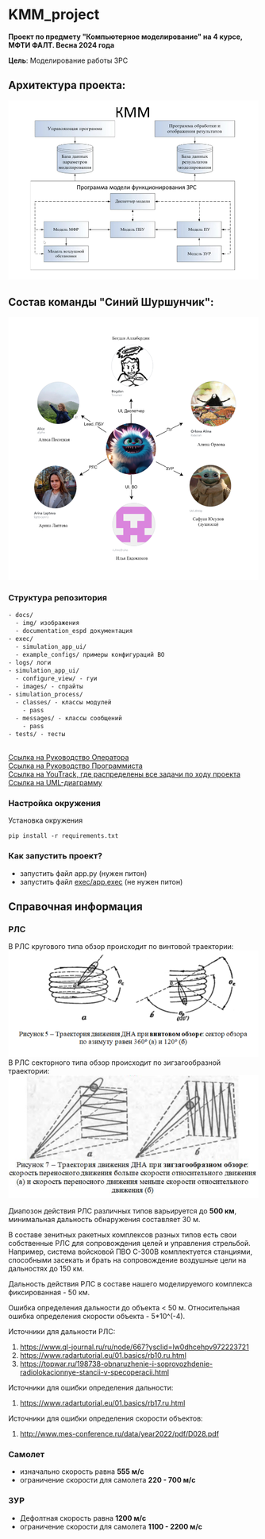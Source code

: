 # KMM_project

**Проект по предмету "Компьютерное моделирование" на 4 курсе, МФТИ ФАЛТ. Весна 2024 года**

**Цель**: Моделирование работы ЗРС


## Архитектура проекта:
![img.png](docs/img/img.png)

## Состав команды "Синий Шуршунчик":
![team.png](docs/img/team.png)


### Структура репозитория
```
- docs/
  - img/ изображения
  - documentation_espd документация
- exec/ 
  - simulation_app_ui/ 
  - example_configs/ примеры конфигураций ВО
- logs/ логи
- simulation_app_ui/ 
  - configure_view/ - гуи 
  - images/ - спрайты
- simulation_process/
  - classes/ - классы модулей
    - pass
  - messages/ - классы сообщений
    - pass
- tests/ - тесты
```

<br>[Ссылка на Руководство Оператора](docs/documentation_espd/operator_manual.pdf)
<br> [Ссылка на Руководство Программиста](docs/documentation_espd/programmist_manual.pdf)
<br>[Ссылка на YouTrack, где распределены все задачи по ходу проекта](https://km-pgithubroject.youtrack.cloud/agiles/160-2/current)
<br>[Ссылка на UML-диаграмму](https://drive.google.com/file/d/1ucT0xLzZWOYp1hiXnceom4LKOXFYfxBC/view?usp=sharing)


### Настройка окружения

Установка окружения

```
pip install -r requirements.txt
```

### Как запустить проект?
- запустить файл app.py (нужен питон)
- запустить файл [exec/app.exec](exec/app.exe) (не нужен питон)


## Справочная информация
### РЛС
В РЛС кругового типа обзор происходит по винтовой траектории:
![RadarRound](docs/img/img_RadarRound.png)
В РЛС секторного типа обзор происходит по зигзагообразной траектории:
![RadarSector](docs/img/img_RadarSector.png)

Диапозон действия РЛС различных типов варьируется до **500 км**, минимальная дальность обнаружения составляет 30 м.


В составе зенитных ракетных комплексов разных типов есть свои собственные РЛС для сопровождения целей и управления стрельбой. Например, система войсковой ПВО С-300В комплектуется станциями, способными засекать и брать на сопровождение воздушные цели на дальностях до 150 км. 

Дальность действия РЛС в составе нашего моделируемого комплекса фиксированная - 50 км.

Ошибка определения дальности до объекта < 50 м. Относительная ошибка определения скорости объекта - 5*10^(-4).

Источники для дальности РЛС:
1. https://www.ql-journal.ru/ru/node/667?ysclid=lw0dhcehpv972223721
2. https://www.radartutorial.eu/01.basics/rb10.ru.html
3. https://topwar.ru/198738-obnaruzhenie-i-soprovozhdenie-radiolokacionnye-stancii-v-specoperacii.html

Источники для ошибки определения дальности:
1. https://www.radartutorial.eu/01.basics/rb17.ru.html

Источники для ошибки определения скорости объектов:
1. http://www.mes-conference.ru/data/year2022/pdf/D028.pdf

### Самолет
- изначально скорость равна **555 м/c**
- ограничение скорости для самолета **220 - 700 м/c**

### ЗУР
- Дефолтная скорость равна **1200 м/с**
- ограничение скорости для самолета **1100 - 2200 м/c**

